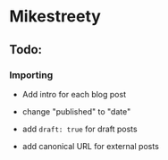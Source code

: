 # Mikestreety

## Todo:

### Importing

- Add intro for each blog post
- change "published" to "date"
- add `draft: true` for draft posts

- add canonical URL for external posts

